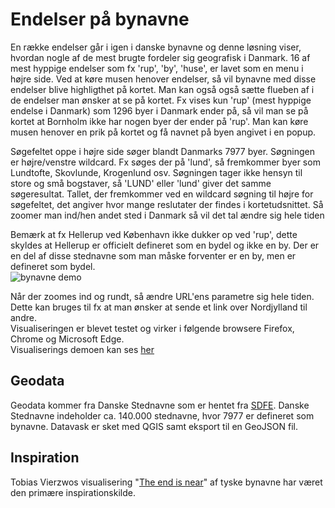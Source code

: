 # Endelser på bynavne
En række endelser går i igen i danske bynavne og denne løsning viser, hvordan nogle af de mest brugte fordeler sig geografisk i Danmark.
16 af mest hyppige endelser som fx 'rup', 'by', 'huse', er lavet som en menu i højre side. Ved at køre musen henover endelser, så vil bynavne med disse endelser blive highligthet på kortet. Man kan også også sætte flueben af i de endelser man ønsker at se på kortet. Fx vises kun 'rup' (mest hyppige endelse i Danmark) som 1296 byer i Danmark ender på, så vil man se på kortet at Bornholm ikke har nogen byer der ender på 'rup'. Man kan køre musen henover en prik på kortet og få navnet på byen angivet i en popup.

Søgefeltet oppe i højre side søger blandt Danmarks 7977 byer. Søgningen er højre/venstre wildcard. Fx søges der på 'lund', så fremkommer byer som Lundtofte, Skovlunde, Krogenlund osv.
Søgningen tager ikke hensyn til store og små bogstaver, så 'LUND' eller 'lund' giver det samme søgeresultat. Tallet, der fremkommer ved en wildcard søgning til højre for søgefeltet, det angiver hvor mange reslutater der findes i kortetudsnittet. Så zoomer man ind/hen andet sted i Danmark så vil det tal ændre sig hele tiden<br>

Bemærk at fx Hellerup ved København ikke dukker op ved 'rup', dette skyldes at Hellerup er officielt defineret som en bydel og ikke en by. Der er en del af disse stednavne som man måske forventer er en by, men er defineret som bydel.  
![bynavne demo](demo.gif "bynavne demo")

Når der zoomes ind og rundt, så ændre URL'ens parametre sig hele tiden. Dette kan bruges til fx at man ønsker at sende et link over Nordjylland til andre.  
Visualiseringen er blevet testet og virker i følgende browsere Firefox, Chrome og Microsoft Edge. <br>
Visualiserings demoen kan ses [her](https://baffioso.github.io/bynavn/#5.89/56.117/11.489)
## Geodata

Geodata kommer fra Danske Stednavne som er hentet fra [SDFE](https://sdfe.dk/hent-data/danske-stednavne/).  Danske Stednavne indeholder ca. 140.000 stednavne, hvor 7977 er defineret som bynavne. Datavask er sket med QGIS samt eksport til en GeoJSON fil.

## Inspiration
Tobias Vierzwos visualisering "[The end is near](https://tobiaskauer.org/projects/end/)" af tyske bynavne har været den primære inspirationskilde. 
